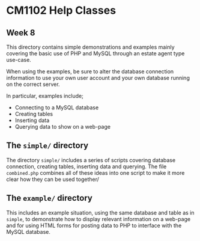 CM1102 Help Classes
=====================

Week 8
--------

This directory contains simple demonstrations and examples mainly covering the basic use of PHP and MySQL through an estate agent type use-case.

When using the examples, be sure to alter the database connection information to use your own user account and your own database running on the correct server.

In particular, examples include;
* Connecting to a MySQL database
* Creating tables
* Inserting data
* Querying data to show on a web-page


The `simple/` directory
--------------------

The directory `simple/` includes a series of scripts covering database connection, creating tables, inserting data and querying.
The file `combined.php` combines all of these ideas into one script to make it more clear how they can be used together/


The `example/` directory
------------------------

This includes an example situation, using the same database and table as in `simple`, to demonstrate how to display relevant information on a web-page and for using HTML forms for posting data to PHP to interface with the MySQL database.
